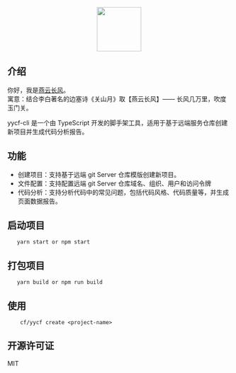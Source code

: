 <p align="center">
    <img width="100" src="https://cdn.jsdelivr.net/gh/yanyunchangfeng/cdn@1.0/assets/icons/cf-icon@0,75x.png">
</p>

## 介绍

你好，我是[燕云长风](https://yanyunchangfeng.github.io)。  
寓意：结合李白著名的边塞诗《关山月》取【燕云长风】—— 长风几万里，吹度玉门关。

yycf-cli 是一个由 TypeScript 开发的脚手架工具，适用于基于远端服务仓库创建新项目并生成代码分析报告。

## 功能

- 创建项目：支持基于远端 git Server 仓库模版创建新项目。
- 文件配置：支持配置远端 git Server 仓库域名、组织、用户和访问令牌
- 代码分析：支持分析代码中的常见问题，包括代码风格、代码质量等，并生成页面数据报告。

## 启动项目

```
   yarn start or npm start
```

## 打包项目

```
   yarn build or npm run build
```

## 使用

```
    cf/yycf create <project-name>
```

## 开源许可证

MIT
